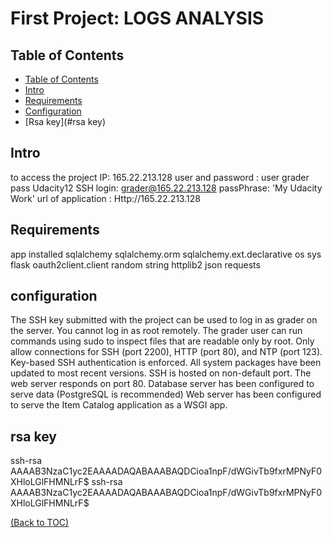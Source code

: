# First Project: LOGS ANALYSIS

## Table of Contents

- [Table of Contents](#table-of-contents)
- [Intro](#intro)
- [Requirements](#requirements)
- [Configuration](#configuration)
- [Rsa key](#rsa key)

## Intro

to access the project
IP: 165.22.213.128
user and password : user grader pass Udacity12
SSH login: grader@165.22.213.128 passPhrase: 'My Udacity Work'
url of application :
Http://165.22.213.128

## Requirements	
app installed
sqlalchemy
sqlalchemy.orm
sqlalchemy.ext.declarative
os
sys
flask
oauth2client.client
random
string
httplib2
json
requests
## configuration
The SSH key submitted with the project can be used to log in as grader on the server.
You cannot log in as root remotely.
The grader user can run commands using sudo to inspect files that are readable only by root.
Only allow connections for SSH (port 2200), HTTP (port 80), and NTP (port 123).
Key-based SSH authentication is enforced.
All system packages have been updated to most recent versions.
SSH is hosted on non-default port.
The web server responds on port 80.
Database server has been configured to serve data (PostgreSQL is recommended)
Web server has been configured to serve the Item Catalog application as a WSGI app.
## rsa key
ssh-rsa AAAAB3NzaC1yc2EAAAADAQABAAABAQDCioa1npF/dWGivTb9fxrMPNyF0XHloLGlFHMNLrF$
ssh-rsa AAAAB3NzaC1yc2EAAAADAQABAAABAQDCioa1npF/dWGivTb9fxrMPNyF0XHloLGlFHMNLrF$
 
[(Back to TOC)](#table-of-contents)
